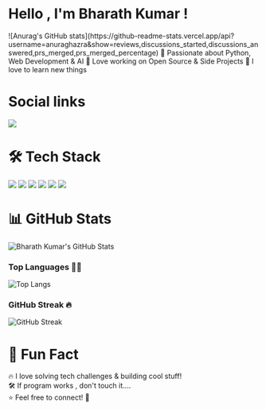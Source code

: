 <h1> Hello , I'm Bharath Kumar ! </h1> 
![Anurag's GitHub stats](https://github-readme-stats.vercel.app/api?username=anuraghazra&show=reviews,discussions_started,discussions_answered,prs_merged,prs_merged_percentage)
🔹 Passionate about Python, Web Development & AI  
🔹 Love working on Open Source & Side Projects   
🔹 I love to learn new things

<h1> Social links </h1>
<p align="left">
  <a href="https://www.linkedin.com/in/bharath-kumar-b-a6331b2a2?utm_source=share&utm_campaign=share_via&utm_content=profile&utm_medium=android_app">
    <img src="https://img.shields.io/badge/LinkedIn-0A66C2?style=for-the-badge&logo=linkedin&logoColor=white"/>
  </a>
 
</p>

<h1> 🛠️ Tech Stack  </h1> 
<p align="left">
  <img src="https://img.shields.io/badge/Python-3776AB?style=for-the-badge&logo=python&logoColor=white"/>
  <img src="https://img.shields.io/badge/Django-092E20?style=for-the-badge&logo=django&logoColor=white"/>
  <img src="https://img.shields.io/badge/Java-007396?style=for-the-badge&logo=java&logoColor=white"/>
  <img src="https://img.shields.io/badge/HTML5-E34F26?style=for-the-badge&logo=html5&logoColor=white"/>
  <img src="https://img.shields.io/badge/CSS3-1572B6?style=for-the-badge&logo=css3&logoColor=white"/>
  <img src="https://img.shields.io/badge/MySQL-4479A1?style=for-the-badge&logo=mysql&logoColor=white"/>
</p>

<h1>  📊 GitHub Stats  </h1>

![Bharath Kumar's GitHub Stats](https://github-profile-summary-cards.vercel.app/api/cards/profile-details?username=BharathkumarB04&theme=radical) 

### Top Languages 👨‍💻
![Top Langs](https://github-readme-stats.vercel.app/api/top-langs/?username=BharathkumarB04&layout=compact&theme=radical)

### GitHub Streak 🔥
![GitHub Streak](https://github-readme-streak-stats.herokuapp.com/?user=BharathkumarB04&theme=radical)


<h1> 🎯 Fun Fact  </h1>
🔥 I love solving tech challenges & building cool stuff! <br>
🛠️ If program works , don't touch it....  <br>
⭐️ Feel free to connect! 🚀  
